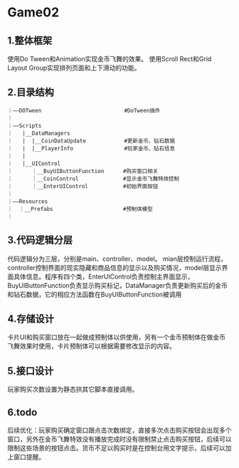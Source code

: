 # Game02

## 1.整体框架
使用Do Tween和Animation实现金币飞舞的效果。
使用Scroll Rect和Grid Layout Group实现排列页面和上下滑动的功能。


## 2.目录结构 
````
｜——DOTween                          #DoTween插件  
｜  
｜——Scripts   
｜   |__DataManagers  
｜   |  |__CoinDataUpdate            #更新金币、钻石数据     
｜   |  |__PlayerInfo                #玩家金币、钻石信息  
｜   |     
｜   |__UIControl    
｜      ｜__BuyUIButtonFunction      #购买窗口相关   
｜      ｜__CoinControl              #显示金币飞舞特效控制  
｜      ｜__EnterUIControl           #初始界面按钮  
｜     
｜——Resources    
｜  ｜__Prefabs                      #预制体模型    
｜
````

## 3.代码逻辑分层

代码逻辑分为三层，分别是main、controller、model。 mian层控制运行流程，controller控制界面的现实隐藏和商品信息的显示以及购买情况，model层显示界面具体信息。程序有四个类，EnterUIControl负责控制主界面显示，BuyUIButtonFunction负责显示购买标记，DataManager负责更新购买后的金币和钻石数据，它的相应方法函数在BuyUIButtonFunction被调用

## 4.存储设计

卡片UI和购买窗口放在一起做成预制体以供使用，另有一个金币预制体在做金币飞舞效果时使用，卡片预制体可以根据需要修改显示的内容。

## 5.接口设计

玩家购买次数设置为静态拱其它脚本直接调用。

## 6.todo

后续优化：玩家购买确定窗口跟点击次数绑定，直接多次点击购买按钮会出现多个窗口，另外在金币飞舞特效没有播放完成时没有限制禁止点击购买按钮，后续可以限制这些场景的按钮点击。货币不足以购买时是在控制台用文字提示，后续可以加上窗口提醒。
